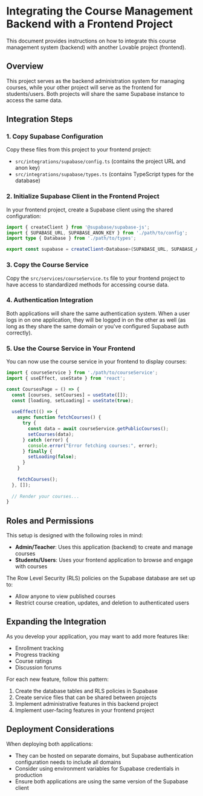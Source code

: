 
# Integrating the Course Management Backend with a Frontend Project

This document provides instructions on how to integrate this course management system (backend) with another Lovable project (frontend).

## Overview

This project serves as the backend administration system for managing courses, while your other project will serve as the frontend for students/users. Both projects will share the same Supabase instance to access the same data.

## Integration Steps

### 1. Copy Supabase Configuration

Copy these files from this project to your frontend project:
- `src/integrations/supabase/config.ts` (contains the project URL and anon key)
- `src/integrations/supabase/types.ts` (contains TypeScript types for the database)

### 2. Initialize Supabase Client in the Frontend Project

In your frontend project, create a Supabase client using the shared configuration:

```typescript
import { createClient } from '@supabase/supabase-js';
import { SUPABASE_URL, SUPABASE_ANON_KEY } from './path/to/config';
import type { Database } from './path/to/types';

export const supabase = createClient<Database>(SUPABASE_URL, SUPABASE_ANON_KEY);
```

### 3. Copy the Course Service

Copy the `src/services/courseService.ts` file to your frontend project to have access to standardized methods for accessing course data.

### 4. Authentication Integration

Both applications will share the same authentication system. When a user logs in on one application, they will be logged in on the other as well (as long as they share the same domain or you've configured Supabase auth correctly).

### 5. Use the Course Service in Your Frontend

You can now use the course service in your frontend to display courses:

```typescript
import { courseService } from './path/to/courseService';
import { useEffect, useState } from 'react';

const CoursesPage = () => {
  const [courses, setCourses] = useState([]);
  const [loading, setLoading] = useState(true);
  
  useEffect(() => {
    async function fetchCourses() {
      try {
        const data = await courseService.getPublicCourses();
        setCourses(data);
      } catch (error) {
        console.error("Error fetching courses:", error);
      } finally {
        setLoading(false);
      }
    }
    
    fetchCourses();
  }, []);
  
  // Render your courses...
}
```

## Roles and Permissions

This setup is designed with the following roles in mind:
- **Admin/Teacher**: Uses this application (backend) to create and manage courses
- **Students/Users**: Uses your frontend application to browse and engage with courses

The Row Level Security (RLS) policies on the Supabase database are set up to:
- Allow anyone to view published courses
- Restrict course creation, updates, and deletion to authenticated users

## Expanding the Integration

As you develop your application, you may want to add more features like:
- Enrollment tracking
- Progress tracking
- Course ratings
- Discussion forums

For each new feature, follow this pattern:
1. Create the database tables and RLS policies in Supabase
2. Create service files that can be shared between projects
3. Implement administrative features in this backend project
4. Implement user-facing features in your frontend project

## Deployment Considerations

When deploying both applications:
- They can be hosted on separate domains, but Supabase authentication configuration needs to include all domains
- Consider using environment variables for Supabase credentials in production
- Ensure both applications are using the same version of the Supabase client
